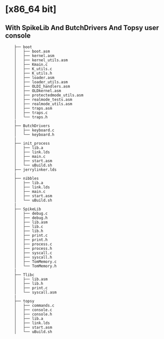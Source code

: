 # [x86_64 bit] 
## With SpikeLib And ButchDrivers And Topsy user console



        ├── boot
        │   ├── boot.asm
        │   ├── kernel.asm
        │   ├── kernel_utils.asm
        │   ├── Kmain.c
        │   ├── K_utils.c
        │   ├── K_utils.h
        │   ├── loader.asm
        │   ├── loader_utils.asm
        │   ├── OLDI_handlers.asm
        │   ├── OLDkernel.asm
        │   ├── protectedmode_utils.asm
        │   ├── realmode_tests.asm
        │   ├── realmode_utils.asm
        │   ├── traps.asm
        │   ├── traps.c
        │   └── traps.h
        | 
        ├── ButchDrivers
        │   ├── keyboard.c
        │   └── keyboard.h
        |
        ├── init_process
        │   ├── lib.a
        │   ├── link.lds
        │   ├── main.c
        │   ├── start.asm
        │   └── uBuild.sh
        ├── jerrylinker.lds
        |
        ├── nibbles
        │   ├── lib.a
        │   ├── link.lds
        │   ├── main.c
        │   ├── start.asm
        │   └── uBuild.sh
        |
        ├── SpikeLib
        │   ├── debug.c
        │   ├── debug.h
        │   ├── lib.asm
        │   ├── lib.c
        │   ├── lib.h
        │   ├── print.c
        │   ├── print.h
        │   ├── process.c
        │   ├── process.h
        │   ├── syscall.c
        │   ├── syscall.h
        │   ├── TomMemory.c
        │   └── TomMemory.h
        |
        ├── Tlibc
        │   ├── lib.asm
        │   ├── lib.h
        │   ├── print.c
        │   └── syscall.asm
        |
        ├── topsy
        │   ├── commands.c
        │   ├── console.c
        │   ├── console.h
        │   ├── lib.a
        │   ├── link.lds
        │   ├── start.asm
        │   └── uBuild.sh


